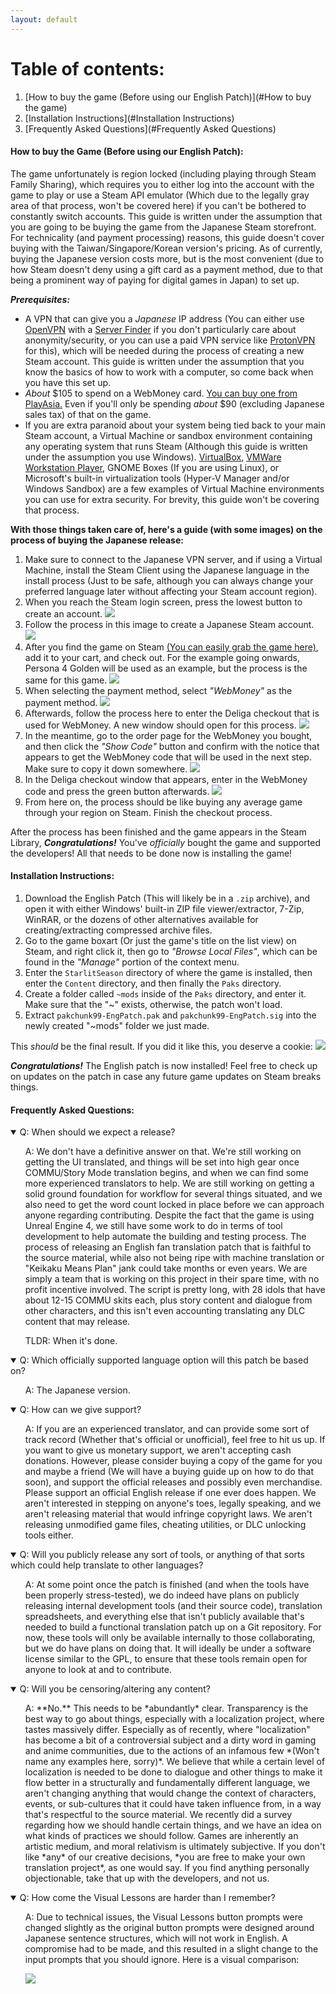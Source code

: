 ```yaml
---
layout: default
---
```

# Table of contents:
1. [How to buy the game (Before using our English Patch)](#How to buy the game)
2. [Installation Instructions](#Installation Instructions)
3. [Frequently Asked Questions](#Frequently Asked Questions)

#### How to buy the Game (Before using our English Patch): <a name="How to buy the Game"></a>

The game unfortunately is region locked (including playing through Steam Family Sharing), which requires you to either log into the account with the game to play or use a Steam API emulator (Which due to the legally gray area of that process, won't be covered here) if you can't be bothered to constantly switch accounts. This guide is written under the assumption that you are going to be buying the game from the Japanese Steam storefront. For technicality (and payment processing) reasons, this guide doesn't cover buying with the Taiwan/Singapore/Korean version's pricing. As of currently, buying the Japanese version costs more, but is the most convenient (due to how Steam doesn't deny using a gift card as a payment method, due to that being a prominent way of paying for digital games in Japan) to set up.

***Prerequisites:***

* A VPN that can give you a *Japanese* IP address (You can either use [OpenVPN](https://openvpn.net/vpn-client/) with a [Server Finder](https://addons.mozilla.org/en-US/firefox/addon/free-openvpn-server-finder/https:/) if you don't particularly care about anonymity/security, or you can use a paid VPN service like [ProtonVPN](https://protonvpn.com/) for this), which will be needed during the process of creating a new Steam account. This guide is written under the assumption that you know the basics of how to work with a computer, so come back when you have this set up.
* *About* $105 to spend on a WebMoney card. [You can buy one from PlayAsia.](https://www.play-asia.com/webmoney-10000-point-card/13/70dw33) Even if you'll only be spending *about* $90 (excluding Japanese sales tax) of that on the game.
* If you are extra paranoid about your system being tied back to your main Steam account, a Virtual Machine or sandbox environment containing any operating system that runs Steam (Although this guide is written under the assumption you use Windows). [VirtualBox](https://www.virtualbox.org/), [VMWare Workstation Player](https://www.vmware.com/products/workstation-player.html), GNOME Boxes (If you are using Linux), or Microsoft's built-in virtualization tools (Hyper-V Manager and/or Windows Sandbox) are a few examples of Virtual Machine environments you can use for extra security. For brevity, this guide won't be covering that process.

**With those things taken care of, here's a guide (with some images) on the process of buying the Japanese release:**

1. Make sure to connect to the Japanese VPN server, and if using a Virtual Machine, install the Steam Client using the Japanese language in the install process (Just to be safe, although you can always change your preferred language later without affecting your Steam account region).
2. When you reach the Steam login screen, press the lowest button to create an account.
   ![](../assets/SteamLoginCreateAccount.png)
3. Follow the process in this image to create a Japanese Steam account.
   ![](../assets/CreateJPSteamAccount.png)
4. After you find the game on Steam [(You can easily grab the game here)](https://store.steampowered.com/app/1046480), add it to your cart, and check out. For the example going onwards, Persona 4 Golden will be used as an example, but the process is the same for this game.
   ![](../assets/Checkout.png)
5. When selecting the payment method, select *"WebMoney"* as the payment method.
   ![](../assets/SelectWebMoney.png)
6. Afterwards, follow the process here to enter the Deliga checkout that is used for WebMoney. A new window should open for this process.
   ![](../assets/EnterDeligaCheckout.png)
7. In the meantime, go to the order page for the WebMoney you bought, and then click the *"Show Code"* button and confirm with the notice that appears to get the WebMoney code that will be used in the next step. Make sure to copy it down somewhere.
   ![](../assets/ShowCodePlayAsia.png)
8. In the Deliga checkout window that appears, enter in the WebMoney code and press the green button afterwards.
   ![](../assets/EnterWebMoneyCode.png)
9. From here on, the process should be like buying any average game through your region on Steam. Finish the checkout process.

After the process has been finished and the game appears in the Steam Library, ***Congratulations!*** You've *officially* bought the game and supported the developers! All that needs to be done now is installing the game!

#### Installation Instructions: <a name="Installation Instructions"></a>

1. Download the English Patch (This will likely be in a ``.zip`` archive), and open it with either Windows' built-in ZIP file viewer/extractor, 7-Zip, WinRAR, or the dozens of other alternatives available for creating/extracting compressed archive files.
2. Go to the game boxart (Or just the game's title on the list view) on Steam, and right click it, then go to *"Browse Local Files"*, which can be found in the *"Manage"* portion of the context menu.
3. Enter the ``StarlitSeason`` directory of where the game is installed, then enter the ``Content`` directory, and then finally the ``Paks`` directory.
4. Create a folder called ``~mods`` inside of the ``Paks`` directory, and enter it. Make sure that the "~" exists, otherwise, the patch won't load.
5. Extract ``pakchunk99-EngPatch.pak`` and ``pakchunk99-EngPatch.sig`` into the newly created "~mods" folder we just made.

This *should* be the final result. If you did it like this, you deserve a cookie:
![](../assets/FolderLayout.png)

***Congratulations!*** The English patch is now installed! Feel free to check up on updates on the patch in case any future game updates on Steam breaks things.

#### Frequently Asked Questions: <a name="Frequently Asked Questions"></a>

<details open>
  <summary>
  Q: When should we expect a release?
  </summary>
  <ul>
  A: We don't have a definitive answer on that. We're still working on getting the UI translated, and things will be set into high gear once COMMU/Story Mode translation begins, and when we can find some more experienced translators to help. We are still working on getting a solid ground foundation for workflow for several things situated, and we also need to get the word count locked in place before we can approach anyone regarding contributing. Despite the fact that the game is using Unreal Engine 4, we still have some work to do in terms of tool development to help automate the building and testing process. The process of releasing an English fan translation patch that is faithful to the source material, while also not being ripe with machine translation or "Keikaku Means Plan" jank could take months or even years. We are simply a team that is working on this project in their spare time, with no profit incentive involved. The script is pretty long, with 28 idols that have about 12-15 COMMU skits each, plus story content and dialogue from other characters, and this isn't even accounting translating any DLC content that may release.

  TLDR: When it's done.
  </ul>
</details>

<details open>
  <summary>
  Q: Which officially supported language option will this patch be based on?
  </summary>
  <ul>
  A: The Japanese version.
  </ul>
</details>

<details open>
  <summary>
  Q: How can we give support?
  </summary>
  <ul>
  A: If you are an experienced translator, and can provide some sort of track record (Whether that's official or unofficial), feel free to hit us up. If you want to give us monetary support, we aren't accepting cash donations. However, please consider buying a copy of the game for you and maybe a friend (We will have a buying guide up on how to do that soon), and support the official releases and possibly even merchandise. Please support an official English release if one ever does happen. We aren't interested in stepping on anyone's toes, legally speaking, and we aren't releasing material that would infringe copyright laws. We aren't releasing unmodified game files, cheating utilities, or DLC unlocking tools either.
  </ul>
</details>

<details open>
  <summary>
  Q: Will you publicly release any sort of tools, or anything of that sorts which could help translate to other languages?
  </summary>
  <ul>
  A: At some point once the patch is finished (and when the tools have been properly stress-tested), we do indeed have plans on publicly releasing internal development tools (and their source code), translation spreadsheets, and everything else that isn't publicly available that's needed to build a functional translation patch up on a Git repository. For now, these tools will only be available internally to those collaborating, but we do have plans on doing that. It will ideally be under a software license similar to the GPL, to ensure that these tools remain open for anyone to look at and to contribute.
  </ul>
</details>

<details open>
  <summary>
    Q: Will you be censoring/altering any content?
  </summary>
  <ul>
  A: **No.** This needs to be *abundantly* clear. Transparency is the best way to go about things, especially with a localization project, where tastes massively differ. Especially as of recently, where "localization" has become a bit of a controversial subject and a dirty word in gaming and anime communities, due to the actions of an infamous few *(Won't name any examples here, sorry)*. We believe that while a certain level of localization is needed to be done to dialogue and other things to make it flow better in a structurally and fundamentally different language, we aren't changing anything that would change the context of characters, events, or sub-cultures that it could have taken influence from, in a way that's respectful to the source material. We recently did a survey regarding how we should handle certain things, and we have an idea on what kinds of practices we should follow. Games are inherently an artistic medium, and moral relativism is ultimately subjective. If you don't like *any* of our creative decisions, *you are free to make your own translation project*, as one would say. If you find anything personally objectionable, take that up with the developers, and not us.
  </ul>
</details>

<details open>
  <summary>
    Q: How come the Visual Lessons are harder than I remember?
  </summary>
  <ul>
  A: Due to technical issues, the Visual Lessons button prompts were changed slightly as the original button prompts were designed around Japanese sentence structures, which will not work in English. A compromise had to be made, and this resulted in a slight change to the input prompts that you should ignore. Here is a visual comparison:

  ![](../assets/VisualLessonComparison.png)
  </ul>
</details>
